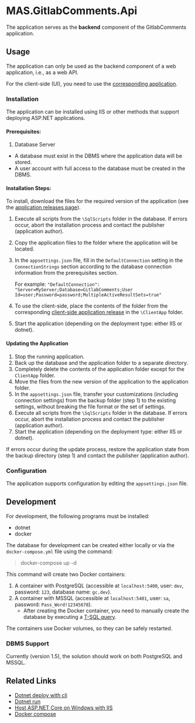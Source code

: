 # MAS.GitlabComments.Api

The application serves as the **backend** component of the GitlabComments application.

## Usage

The application can only be used as the backend component of a web application, i.e., as a web API.

For the client-side (UI), you need to use the [corresponding application](https://github.com/bodynar/MAS.GitlabComments.Client).

### Installation

The application can be installed using IIS or other methods that support deploying ASP.NET applications.

#### Prerequisites:
1. Database Server
- A database must exist in the DBMS where the application data will be stored.
- A user account with full access to the database must be created in the DBMS.

#### Installation Steps:
To install, download the files for the required version of the application (see the [application releases page](https://github.com/bodynar/MAS.GitlabComments.Api/releases)).

1. Execute all scripts from the `\SqlScripts` folder in the database. If errors occur, abort the installation process and contact the publisher (application author).
2. Copy the application files to the folder where the application will be located.
3. In the `appsettings.json` file, fill in the `DefaultConnection` setting in the `ConnectionStrings` section according to the database connection information from the prerequisites section.

    For example: `"DefaultConnection": "Server=MyServer;Database=GitlabComments;User Id=user;Password=password;MultipleActiveResultSets=true"`
4. To use the client-side, place the contents of the folder from the corresponding [client-side application release](https://github.com/bodynar/MAS.GitlabComments.Client/releases) in the `\ClientApp` folder.
5. Start the application (depending on the deployment type: either IIS or dotnet).

#### Updating the Application
1. Stop the running application.
2. Back up the database and the application folder to a separate directory.
3. Completely delete the contents of the application folder except for the `ClientApp` folder.
4. Move the files from the new version of the application to the application folder.
5. In the `appsettings.json` file, transfer your customizations (including connection settings) from the backup folder (step 1) to the existing settings, without breaking the file format or the set of settings.
6. Execute all scripts from the `\SqlScripts` folder in the database. If errors occur, abort the installation process and contact the publisher (application author).
7. Start the application (depending on the deployment type: either IIS or dotnet).

If errors occur during the update process, restore the application state from the backup directory (step 1) and contact the publisher (application author).

### Configuration

The application supports configuration by editing the `appsettings.json` file.

## Development

For development, the following programs must be installed:
- dotnet
- docker

The database for development can be created either locally or via the `docker-compose.yml` file using the command:
> docker-compose up -d

This command will create two Docker containers:
1. A container with PostgreSQL (accessible at `localhost:5400`, user: `dev`, password: `123`, database name: `gc.dev`).
2. A container with MSSQL (accessible at `localhost:5401`, user: `sa`, password: `Pass_Word!12345678`).
    - After creating the Docker container, you need to manually create the database by executing a [T-SQL query](https://www.w3schools.com/sql/sql_create_db.asp).

The containers use Docker volumes, so they can be safely restarted.

### DBMS Support
Currently (version 1.5), the solution should work on both PostgreSQL and MSSQL.

## Related Links
* [Dotnet deploy with cli](https://learn.microsoft.com/en-us/dotnet/core/deploying/deploy-with-cli)
* [Dotnet run](https://learn.microsoft.com/en-us/dotnet/core/tools/dotnet-run)
* [Host ASP.NET Core on Windows with IIS](https://learn.microsoft.com/en-us/aspnet/core/host-and-deploy/iis/?view=aspnetcore-8.0)
* [Docker compose](https://docs.docker.com/compose/)